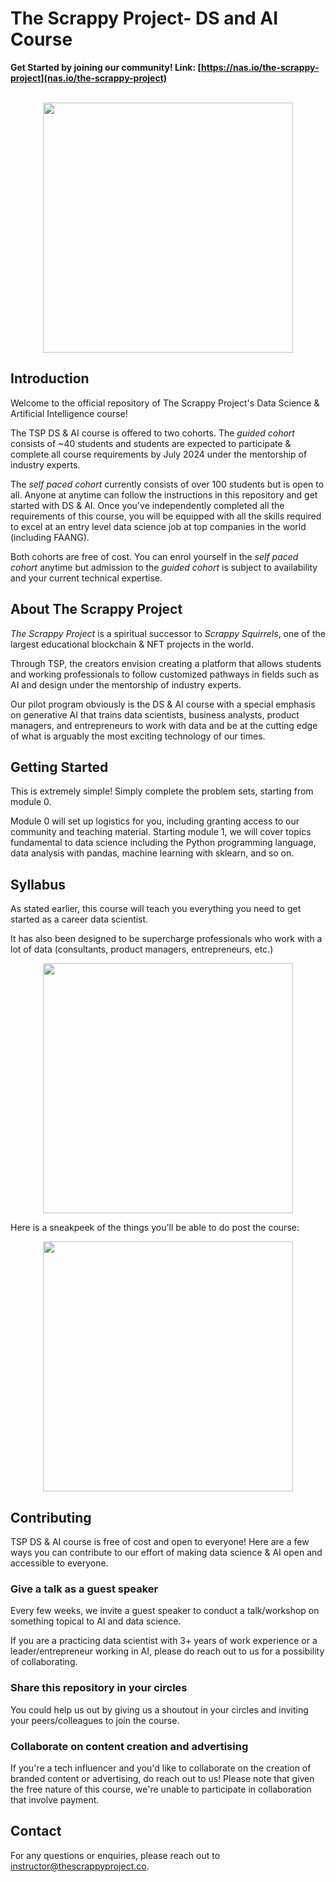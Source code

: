 # The Scrappy Project- DS and AI Course

**Get Started by joining our community! Link: [https://nas.io/the-scrappy-project](nas.io/the-scrappy-project)**

<br>

<div align="center">
    <img src="images/banner.jpg" height="400">
</div>

## Introduction

Welcome to the official repository of The Scrappy Project's Data Science & Artificial Intelligence course!

The TSP DS & AI course is offered to two cohorts. The *guided cohort* consists of ~40 students and students are expected to participate & complete all course requirements by July 2024 under the mentorship of industry experts.

The *self paced cohort* currently consists of over 100 students but is open to all. Anyone at anytime can follow the instructions in this repository and get started with DS & AI. Once you've independently completed all the requirements of this course, you will be equipped with all the skills required to excel at an entry level data science job at top companies in the world (including FAANG).

Both cohorts are free of cost. You can enrol yourself in the *self paced cohort* anytime but admission to the *guided cohort* is subject to availability and your current technical expertise.

## About The Scrappy Project

*The Scrappy Project* is a spiritual successor to *Scrappy Squirrels*, one of the largest educational blockchain & NFT projects in the world.

Through TSP, the creators envision creating a platform that allows students and working professionals to follow customized pathways in fields such as AI and design under the mentorship of industry experts.

Our pilot program obviously is the DS & AI course with a special emphasis on generative AI that trains data scientists, business analysts, product managers, and entrepreneurs to work with data and be at the cutting edge of what is arguably the most exciting technology of our times.

## Getting Started

This is extremely simple! Simply complete the problem sets, starting from module 0.

Module 0 will set up logistics for you, including granting access to our community and teaching material. Starting module 1, we will cover topics fundamental to data science including the Python programming language, data analysis with pandas, machine learning with sklearn, and so on.

## Syllabus

As stated earlier, this course will teach you everything you need to get started as a career data scientist.

It has also been designed to be supercharge professionals who work with a lot of data (consultants, product managers, entrepreneurs, etc.)

<div align="center">
    <img src="images/syllabus.png" height="400">
</div>

Here is a sneakpeek of the things you'll be able to do post the course:

<div align="center">
    <img src="images/skills.png" height="400">
</div>

## Contributing

TSP DS & AI course is free of cost and open to everyone! Here are a few ways you can contribute to our effort of making data science & AI open and accessible to everyone.

### Give a talk as a guest speaker

Every few weeks, we invite a guest speaker to conduct a talk/workshop on something topical to AI and data science.

If you are a practicing data scientist with 3+ years of work experience or a leader/entrepreneur working in AI, please do reach out to us for a possibility of collaborating.

### Share this repository in your circles

You could help us out by giving us a shoutout in your circles and inviting your peers/colleagues to join the course. 

### Collaborate on content creation and advertising

If you're a tech influencer and you'd like to collaborate on the creation of branded content or advertising, do reach out to us! Please note that given the free nature of this course, we're unable to participate in collaboration that involve payment.

## Contact

For any questions or enquiries, please reach out to instructor@thescrappyproject.co.
